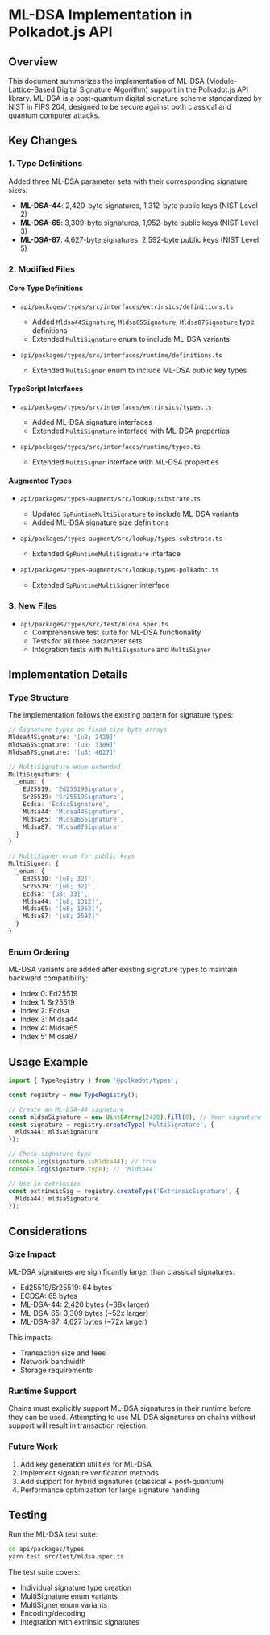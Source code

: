 # ML-DSA Implementation in Polkadot.js API

## Overview

This document summarizes the implementation of ML-DSA (Module-Lattice-Based Digital Signature Algorithm) support in the Polkadot.js API library. ML-DSA is a post-quantum digital signature scheme standardized by NIST in FIPS 204, designed to be secure against both classical and quantum computer attacks.

## Key Changes

### 1. Type Definitions

Added three ML-DSA parameter sets with their corresponding signature sizes:
- **ML-DSA-44**: 2,420-byte signatures, 1,312-byte public keys (NIST Level 2)
- **ML-DSA-65**: 3,309-byte signatures, 1,952-byte public keys (NIST Level 3)
- **ML-DSA-87**: 4,627-byte signatures, 2,592-byte public keys (NIST Level 5)

### 2. Modified Files

#### Core Type Definitions
- `api/packages/types/src/interfaces/extrinsics/definitions.ts`
  - Added `Mldsa44Signature`, `Mldsa65Signature`, `Mldsa87Signature` type definitions
  - Extended `MultiSignature` enum to include ML-DSA variants

- `api/packages/types/src/interfaces/runtime/definitions.ts`
  - Extended `MultiSigner` enum to include ML-DSA public key types

#### TypeScript Interfaces
- `api/packages/types/src/interfaces/extrinsics/types.ts`
  - Added ML-DSA signature interfaces
  - Extended `MultiSignature` interface with ML-DSA properties

- `api/packages/types/src/interfaces/runtime/types.ts`
  - Extended `MultiSigner` interface with ML-DSA properties

#### Augmented Types
- `api/packages/types-augment/src/lookup/substrate.ts`
  - Updated `SpRuntimeMultiSignature` to include ML-DSA variants
  - Added ML-DSA signature size definitions

- `api/packages/types-augment/src/lookup/types-substrate.ts`
  - Extended `SpRuntimeMultiSignature` interface

- `api/packages/types-augment/src/lookup/types-polkadot.ts`
  - Extended `SpRuntimeMultiSigner` interface

### 3. New Files

- `api/packages/types/src/test/mldsa.spec.ts`
  - Comprehensive test suite for ML-DSA functionality
  - Tests for all three parameter sets
  - Integration tests with `MultiSignature` and `MultiSigner`

## Implementation Details

### Type Structure

The implementation follows the existing pattern for signature types:

```typescript
// Signature types as fixed-size byte arrays
Mldsa44Signature: '[u8; 2420]'
Mldsa65Signature: '[u8; 3309]'
Mldsa87Signature: '[u8; 4627]'

// MultiSignature enum extended
MultiSignature: {
  _enum: {
    Ed25519: 'Ed25519Signature',
    Sr25519: 'Sr25519Signature',
    Ecdsa: 'EcdsaSignature',
    Mldsa44: 'Mldsa44Signature',
    Mldsa65: 'Mldsa65Signature',
    Mldsa87: 'Mldsa87Signature'
  }
}

// MultiSigner enum for public keys
MultiSigner: {
  _enum: {
    Ed25519: '[u8; 32]',
    Sr25519: '[u8; 32]',
    Ecdsa: '[u8; 33]',
    Mldsa44: '[u8; 1312]',
    Mldsa65: '[u8; 1952]',
    Mldsa87: '[u8; 2592]'
  }
}
```

### Enum Ordering

ML-DSA variants are added after existing signature types to maintain backward compatibility:
- Index 0: Ed25519
- Index 1: Sr25519
- Index 2: Ecdsa
- Index 3: Mldsa44
- Index 4: Mldsa65
- Index 5: Mldsa87

## Usage Example

```typescript
import { TypeRegistry } from '@polkadot/types';

const registry = new TypeRegistry();

// Create an ML-DSA-44 signature
const mldsaSignature = new Uint8Array(2420).fill(0); // Your signature bytes
const signature = registry.createType('MultiSignature', {
  Mldsa44: mldsaSignature
});

// Check signature type
console.log(signature.isMldsa44); // true
console.log(signature.type); // 'Mldsa44'

// Use in extrinsics
const extrinsicSig = registry.createType('ExtrinsicSignature', {
  Mldsa44: mldsaSignature
});
```

## Considerations

### Size Impact
ML-DSA signatures are significantly larger than classical signatures:
- Ed25519/Sr25519: 64 bytes
- ECDSA: 65 bytes
- ML-DSA-44: 2,420 bytes (~38x larger)
- ML-DSA-65: 3,309 bytes (~52x larger)
- ML-DSA-87: 4,627 bytes (~72x larger)

This impacts:
- Transaction size and fees
- Network bandwidth
- Storage requirements

### Runtime Support
Chains must explicitly support ML-DSA signatures in their runtime before they can be used. Attempting to use ML-DSA signatures on chains without support will result in transaction rejection.

### Future Work
1. Add key generation utilities for ML-DSA
2. Implement signature verification methods
3. Add support for hybrid signatures (classical + post-quantum)
4. Performance optimization for large signature handling

## Testing

Run the ML-DSA test suite:
```bash
cd api/packages/types
yarn test src/test/mldsa.spec.ts
```

The test suite covers:
- Individual signature type creation
- MultiSignature enum variants
- MultiSigner enum variants
- Encoding/decoding
- Integration with extrinsic signatures
